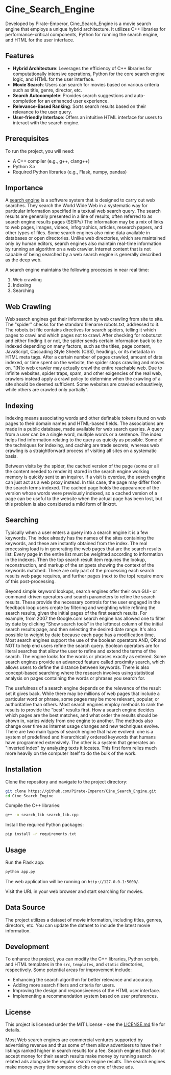 # Cine_Search_Engine

Developed by Pirate-Emperor, Cine_Search_Engine is a movie search engine that employs a unique hybrid architecture. It utilizes C++ libraries for performance-critical components, Python for running the search engine, and HTML for the user interface.

## Features

- **Hybrid Architecture**: Leverages the efficiency of C++ libraries for computationally intensive operations, Python for the core search engine logic, and HTML for the user interface.
- **Movie Search**: Users can search for movies based on various criteria such as title, genre, director, etc.
- **Search Autocomplete**: Provides search suggestions and auto-completion for an enhanced user experience.
- **Relevance-Based Ranking**: Sorts search results based on their relevance to the user query.
- **User-friendly Interface**: Offers an intuitive HTML interface for users to interact with the search engine.

## Prerequisites

To run the project, you will need:

- A C++ compiler (e.g., g++, clang++)
- Python 3.x
- Required Python libraries (e.g., Flask, numpy, pandas)

## Importance
A [search engine](https://www.text-mining.ro/) is a software system that is designed to carry out web searches. They search the World Wide Web in a systematic way for particular information specified in a textual web search query. The search results are generally presented in a line of results, often referred to as search engine results pages (SERPs) The information may be a mix of links to web pages, images, videos, infographics, articles, research papers, and other types of files. Some search engines also mine data available in databases or open directories. Unlike web directories, which are maintained only by human editors, search engines also maintain real-time information by running an algorithm on a web crawler. Internet content that is not capable of being searched by a web search engine is generally described as the deep web.

A search engine maintains the following processes in near real time:
1. Web crawling
2. Indexing
3. Searching

## Web Crawling
Web search engines get their information by web crawling from site to site. The "spider" checks for the standard filename robots.txt, addressed to it. The robots.txt file contains directives for search spiders, telling it which pages to crawl and which pages not to crawl. After checking for robots.txt and either finding it or not, the spider sends certain information back to be indexed depending on many factors, such as the titles, page content, JavaScript, Cascading Style Sheets (CSS), headings, or its metadata in HTML meta tags. After a certain number of pages crawled, amount of data indexed, or time spent on the website, the spider stops crawling and moves on. "[N]o web crawler may actually crawl the entire reachable web. Due to infinite websites, spider traps, spam, and other exigencies of the real web, crawlers instead apply a crawl policy to determine when the crawling of a site should be deemed sufficient. Some websites are crawled exhaustively, while others are crawled only partially".

## Indexing
Indexing means associating words and other definable tokens found on web pages to their domain names and HTML-based fields. The associations are made in a public database, made available for web search queries. A query from a user can be a single word, multiple words or a sentence. The index helps find information relating to the query as quickly as possible. Some of the techniques for indexing, and caching are trade secrets, whereas web crawling is a straightforward process of visiting all sites on a systematic basis.

Between visits by the spider, the cached version of the page (some or all the content needed to render it) stored in the search engine working memory is quickly sent to an inquirer. If a visit is overdue, the search engine can just act as a web proxy instead. In this case, the page may differ from the search terms indexed. The cached page holds the appearance of the version whose words were previously indexed, so a cached version of a page can be useful to the website when the actual page has been lost, but this problem is also considered a mild form of linkrot.

## Searching 
Typically when a user enters a query into a search engine it is a few keywords. The index already has the names of the sites containing the keywords, and these are instantly obtained from the index. The real processing load is in generating the web pages that are the search results list: Every page in the entire list must be weighted according to information in the indexes. Then the top search result item requires the lookup, reconstruction, and markup of the snippets showing the context of the keywords matched. These are only part of the processing each search results web page requires, and further pages (next to the top) require more of this post-processing.

Beyond simple keyword lookups, search engines offer their own GUI- or command-driven operators and search parameters to refine the search results. These provide the necessary controls for the user engaged in the feedback loop users create by filtering and weighting while refining the search results, given the initial pages of the first search results. For example, from 2007 the Google.com search engine has allowed one to filter by date by clicking "Show search tools" in the leftmost column of the initial search results page, and then selecting the desired date range. It's also possible to weight by date because each page has a modification time. Most search engines support the use of the boolean operators AND, OR and NOT to help end users refine the search query. Boolean operators are for literal searches that allow the user to refine and extend the terms of the search. The engine looks for the words or phrases exactly as entered. Some search engines provide an advanced feature called proximity search, which allows users to define the distance between keywords. There is also concept-based searching where the research involves using statistical analysis on pages containing the words or phrases you search for.

The usefulness of a search engine depends on the relevance of the result set it gives back. While there may be millions of web pages that include a particular word or phrase, some pages may be more relevant, popular, or authoritative than others. Most search engines employ methods to rank the results to provide the "best" results first. How a search engine decides which pages are the best matches, and what order the results should be shown in, varies widely from one engine to another. The methods also change over time as Internet usage changes and new techniques evolve. There are two main types of search engine that have evolved: one is a system of predefined and hierarchically ordered keywords that humans have programmed extensively. The other is a system that generates an "inverted index" by analyzing texts it locates. This first form relies much more heavily on the computer itself to do the bulk of the work.

## Installation

Clone the repository and navigate to the project directory:

```bash
git clone https://github.com/Pirate-Emperor/Cine_Search_Engine.git
cd Cine_Search_Engine
```

Compile the C++ libraries:

```bash
g++ -o search_lib search_lib.cpp
```

Install the required Python packages:

```bash
pip install -r requirements.txt
```

## Usage

Run the Flask app:

```bash
python app.py
```

The web application will be running on `http://127.0.0.1:5000/`.

Visit the URL in your web browser and start searching for movies.

## Data Source

The project utilizes a dataset of movie information, including titles, genres, directors, etc. You can update the dataset to include the latest movie information.

## Development

To enhance the project, you can modify the C++ libraries, Python scripts, and HTML templates in the `src`, `templates`, and `static` directories, respectively. Some potential areas for improvement include:

- Enhancing the search algorithm for better relevance and accuracy.
- Adding more search filters and criteria for users.
- Improving the design and responsiveness of the HTML user interface.
- Implementing a recommendation system based on user preferences.

## License

This project is licensed under the MIT License - see the [LICENSE.md](LICENSE.md) file for details.




Most Web search engines are commercial ventures supported by advertising revenue and thus some of them allow advertisers to have their listings ranked higher in search results for a fee. Search engines that do not accept money for their search results make money by running search related ads alongside the regular search engine results. The search engines make money every time someone clicks on one of these ads.
